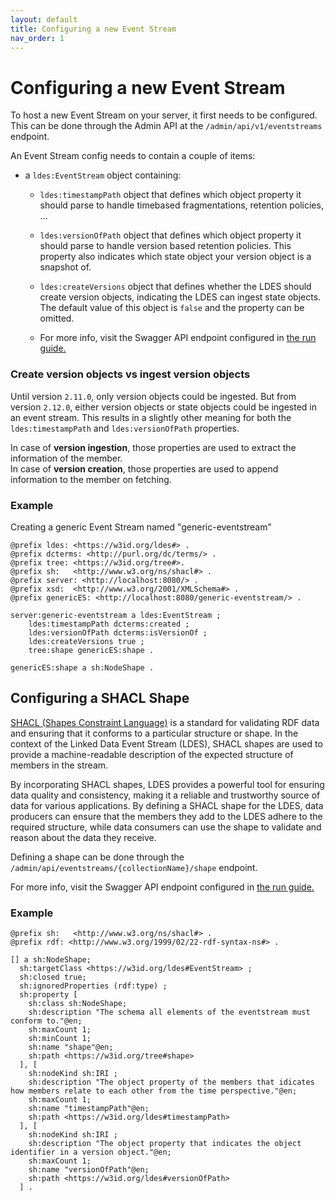 ```yaml
---
layout: default
title: Configuring a new Event Stream
nav_order: 1
---
```


# Configuring a new Event Stream

To host a new Event Stream on your server, it first needs to be configured.
This can be done through the Admin API at the `/admin/api/v1/eventstreams` endpoint.

An Event Stream config needs to contain a couple of items:

* a `ldes:EventStream` object containing:
    * `ldes:timestampPath` object that defines which object property it should parse to handle timebased fragmentations,
      retention policies, ...
    * `ldes:versionOfPath` object that defines which object property it should parse to handle version based retention
      policies.
      This property also indicates which state object your version object is a snapshot of.
    * `ldes:createVersions` object that defines whether the LDES should create version objects, indicating the LDES can
      ingest state objects.
      The default value of this object is `false` and the property can be omitted.

    * For more info, visit the Swagger API endpoint configured in [the run guide.](../how-to-run)

### Create version objects vs ingest version objects

Until version `2.11.0`, only version objects could be ingested. But from version `2.12.0`, either version objects or
state objects could be ingested in an event stream. This results in a slightly other meaning for both the `ldes:timestampPath`
and `ldes:versionOfPath` properties. 

In case of **version ingestion**, those properties are used to extract the information of the member. \
In case of **version creation**, those properties are used to append information to the member on fetching.

### Example

Creating a generic Event Stream named "generic-eventstream"

````turtle
@prefix ldes: <https://w3id.org/ldes#> .
@prefix dcterms: <http://purl.org/dc/terms/> .
@prefix tree: <https://w3id.org/tree#>.
@prefix sh:   <http://www.w3.org/ns/shacl#> .
@prefix server: <http://localhost:8080/> .
@prefix xsd:  <http://www.w3.org/2001/XMLSchema#> .
@prefix genericES: <http://localhost:8080/generic-eventstream/> .

server:generic-eventstream a ldes:EventStream ;
    ldes:timestampPath dcterms:created ;
    ldes:versionOfPath dcterms:isVersionOf ;
    ldes:createVersions true ;
    tree:shape genericES:shape .

genericES:shape a sh:NodeShape .
````

## Configuring a SHACL Shape

[SHACL (Shapes Constraint Language)](https://www.w3.org./TR/shacl/) is a standard for validating RDF data and ensuring
that it conforms to a particular structure or shape.
In the context of the Linked Data Event Stream (LDES), SHACL shapes are used to provide
a machine-readable description of the expected structure of members in the stream.

By incorporating SHACL shapes, LDES provides a powerful tool for ensuring data quality
and consistency, making it a reliable and trustworthy source of data for various
applications.
By defining a SHACL shape for the LDES, data producers can ensure that the members
they add to the LDES adhere to the required structure, while data consumers can use
the shape to validate and reason about the data they receive.

Defining a shape can be done through the `/admin/api/eventstreams/{collectionName}/shape` endpoint.

For more info, visit the Swagger API endpoint configured in [the run guide.](../how-to-run)

### Example

````turtle
@prefix sh:   <http://www.w3.org/ns/shacl#> .
@prefix rdf: <http://www.w3.org/1999/02/22-rdf-syntax-ns#> .

[] a sh:NodeShape;
  sh:targetClass <https://w3id.org/ldes#EventStream> ;
  sh:closed true;
  sh:ignoredProperties (rdf:type) ;
  sh:property [
    sh:class sh:NodeShape;
    sh:description "The schema all elements of the eventstream must conform to."@en;
    sh:maxCount 1;
    sh:minCount 1;
    sh:name "shape"@en;
    sh:path <https://w3id.org/tree#shape>
  ], [
    sh:nodeKind sh:IRI ;
    sh:description "The object property of the members that idicates how members relate to each other from the time perspective."@en;
    sh:maxCount 1;
    sh:name "timestampPath"@en;
    sh:path <https://w3id.org/ldes#timestampPath>
  ], [
    sh:nodeKind sh:IRI ;
    sh:description "The object property that indicates the object identifier in a version object."@en;
    sh:maxCount 1;
    sh:name "versionOfPath"@en;
    sh:path <https://w3id.org/ldes#versionOfPath>
  ] .
````
